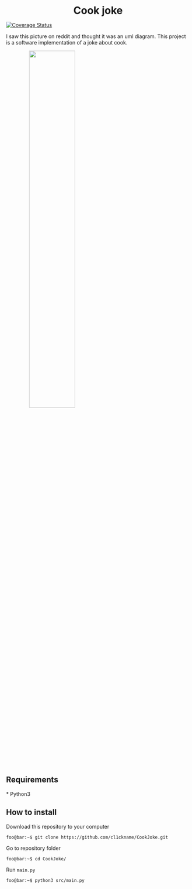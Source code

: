<h1 style="margin: auto; text-align: center;">Cook joke</h1>

[![Coverage Status](https://coveralls.io/repos/github/cl1ckname/CookJoke/badge.svg?branch=main)](https://coveralls.io/github/cl1ckname/CookJoke?branch=main)

<p>
I saw this picture on reddit and thought it was an uml diagram. This project is a software implementation of a joke about cook. 
</p>
<img src="https://i.imgur.com/t4GxSew.jpeg" style="text-align: center; width: 50%"/>
<h2>Requirements</h2>
* Python3
<h2>How to install</h2>
Download this repository to your computer  

```console
foo@bar:~$ git clone https://github.com/cl1ckname/CookJoke.git
```
Go to repository folder  

```console
foo@bar:~$ cd CookJoke/
```

Run `main.py`  
```console
foo@bar:~$ python3 src/main.py
```


